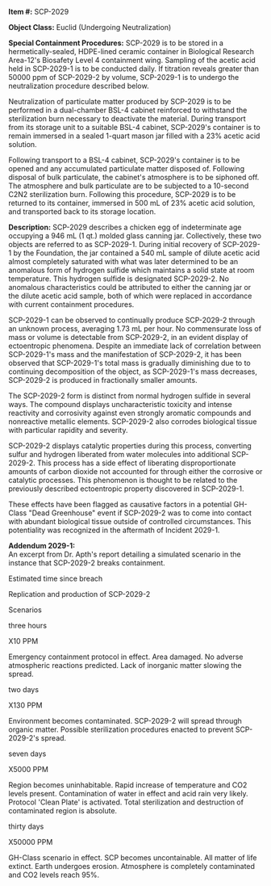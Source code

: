 **Item #:** SCP-2029

**Object Class:** Euclid (Undergoing Neutralization)

**Special Containment Procedures:** SCP-2029 is to be stored in a hermetically-sealed, HDPE-lined ceramic container in Biological Research Area-12's Biosafety Level 4 containment wing. Sampling of the acetic acid held in SCP-2029-1 is to be conducted daily. If titration reveals greater than 50000 ppm of SCP-2029-2 by volume, SCP-2029-1 is to undergo the neutralization procedure described below.

Neutralization of particulate matter produced by SCP-2029 is to be performed in a dual-chamber BSL-4 cabinet reinforced to withstand the sterilization burn necessary to deactivate the material. During transport from its storage unit to a suitable BSL-4 cabinet, SCP-2029's container is to remain immersed in a sealed 1-quart mason jar filled with a 23% acetic acid solution.

Following transport to a BSL-4 cabinet, SCP-2029's container is to be opened and any accumulated particulate matter disposed of. Following disposal of bulk particulate, the cabinet's atmosphere is to be siphoned off. The atmosphere and bulk particulate are to be subjected to a 10-second C2N2 sterilization burn. Following this procedure, SCP-2029 is to be returned to its container, immersed in 500 mL of 23% acetic acid solution, and transported back to its storage location.

**Description:** SCP-2029 describes a chicken egg of indeterminate age occupying a 946 mL (1 qt.) molded glass canning jar. Collectively, these two objects are referred to as SCP-2029-1. During initial recovery of SCP-2029-1 by the Foundation, the jar contained a 540 mL sample of dilute acetic acid almost completely saturated with what was later determined to be an anomalous form of hydrogen sulfide which maintains a solid state at room temperature. This hydrogen sulfide is designated SCP-2029-2. No anomalous characteristics could be attributed to either the canning jar or the dilute acetic acid sample, both of which were replaced in accordance with current containment procedures.

SCP-2029-1 can be observed to continually produce SCP-2029-2 through an unknown process, averaging 1.73 mL per hour. No commensurate loss of mass or volume is detectable from SCP-2029-2, in an evident display of ectoentropic phenomena. Despite an immediate lack of correlation between SCP-2029-1's mass and the manifestation of SCP-2029-2, it has been observed that SCP-2029-1's total mass is gradually diminishing due to to continuing decomposition of the object, as SCP-2029-1's mass decreases, SCP-2029-2 is produced in fractionally smaller amounts.

The SCP-2029-2 form is distinct from normal hydrogen sulfide in several ways. The compound displays uncharacteristic toxicity and intense reactivity and corrosivity against even strongly aromatic compounds and nonreactive metallic elements. SCP-2029-2 also corrodes biological tissue with particular rapidity and severity.

SCP-2029-2 displays catalytic properties during this process, converting sulfur and hydrogen liberated from water molecules into additional SCP-2029-2. This process has a side effect of liberating disproportionate amounts of carbon dioxide not accounted for through either the corrosive or catalytic processes. This phenomenon is thought to be related to the previously described ectoentropic property discovered in SCP-2029-1.

These effects have been flagged as causative factors in a potential GH-Class "Dead Greenhouse" event if SCP-2029-2 was to come into contact with abundant biological tissue outside of controlled circumstances. This potentiality was recognized in the aftermath of Incident 2029-1.

**Addendum 2029-1:**  
An excerpt from Dr. Apth's report detailing a simulated scenario in the instance that SCP-2029-2 breaks containment.

Estimated time since breach

Replication and production of SCP-2029-2

Scenarios

three hours

X10 PPM

Emergency containment protocol in effect. Area damaged. No adverse atmospheric reactions predicted. Lack of inorganic matter slowing the spread.

two days

X130 PPM

Environment becomes contaminated. SCP-2029-2 will spread through organic matter. Possible sterilization procedures enacted to prevent SCP-2029-2's spread.

seven days

X5000 PPM

Region becomes uninhabitable. Rapid increase of temperature and CO2 levels present. Contamination of water in effect and acid rain very likely. Protocol 'Clean Plate' is activated. Total sterilization and destruction of contaminated region is absolute.

thirty days

X50000 PPM

GH-Class scenario in effect. SCP becomes uncontainable. All matter of life extinct. Earth undergoes erosion. Atmosphere is completely contaminated and CO2 levels reach 95%.